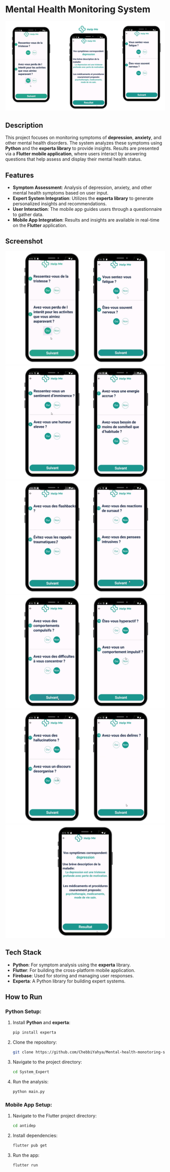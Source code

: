# Mental Health Monitoring System

![banner](./helpme_image.png)

## Description

This project focuses on monitoring symptoms of **depression**, **anxiety**, and other mental health disorders. The system analyzes these symptoms using **Python** and the **experta library** to provide insights. Results are presented via a **Flutter mobile application**, where users interact by answering questions that help assess and display their mental health status.

## Features

- **Symptom Assessment**: Analysis of depression, anxiety, and other mental health symptoms based on user input.
- **Expert System Integration**: Utilizes the **experta library** to generate personalized insights and recommendations.
- **User Interaction**: The mobile app guides users through a questionnaire to gather data.
- **Mobile App Integration**: Results and insights are available in real-time on the **Flutter** application.

## Screenshot

![Screenshot](./app_1.png)
![Screenshot](./app_2.png)
![Screenshot](./app_3.png)
![Screenshot](./app_4.png)
![Screenshot](./app_5.png)
![Screenshot](./app_6.png)

## Tech Stack

- **Python**: For symptom analysis using the **experta** library.
- **Flutter**: For building the cross-platform mobile application.
- **Firebase**: Used for storing and managing user responses.
- **Experta**: A Python library for building expert systems.

## How to Run

### Python Setup:
1. Install **Python** and **experta**:
   ```bash
   pip install experta

2. Clone the repository:
   ```bash
   git clone https://github.com/ChebbiYahya/Mental-health-monotoring-system.git

3. Navigate to the project directory:
   ```bash
   cd System_Expert

4. Run the analysis:
   ```bash
   python main.py

### Mobile App Setup:
1. Navigate to the Flutter project directory:
   ```bash
   cd antidep

2. Install dependencies:
   ```bash
   flutter pub get

3. Run the app:
   ```bash
   flutter run

      